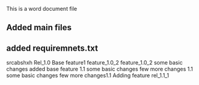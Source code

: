 This is a word document file


## Added main files
## added requiremnets.txt
srcabshxh
Rel_1.0
Base feature1
feature_1.0_2
feature_1.0_2
some basic changes
added base feature 1.1
some basic changes
few more changes 1.1
some basic changes
few more changes1.1
Adding feature rel_1.1_1
